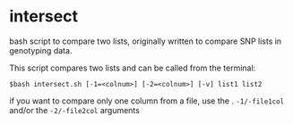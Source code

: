 # intersect

bash script to compare two lists, originally
written to compare SNP lists in genotyping data.

This script compares two lists and can be called from the terminal:

`$bash intersect.sh [-1=<colnum>] [-2=<colnum>] [-v] list1 list2`

if you want to compare only one
 column from a file, use the . `-1/-file1col` and/or the
 `-2/-file2col` arguments
